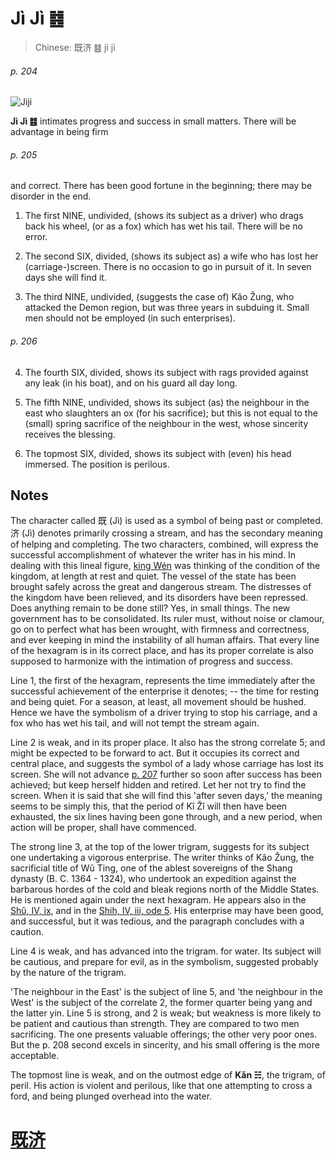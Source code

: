 # Jì Jì ䷾

> Chinese: 既济 ䷾ jì jì

###### p. 204

![Jiji](https://88o.io/wp-content/uploads/2018/09/63-e697a2e6b58ejiji.jpg)

**Jì Jì ䷾** intimates progress and success in small matters. There will be advantage in being firm

###### p. 205

and correct. There has been good fortune in the beginning; there may be disorder in the end.

1. The first NINE, undivided, (shows its subject as a driver) who drags back his wheel, (or as a fox) which has wet his tail. There will be no error.

2. The second SIX, divided, (shows its subject as) a wife who has lost her (carriage-)screen. There is no occasion to go in pursuit of it. In seven days she will find it.

3. The third NINE, undivided, (suggests the case of) Kâo Žung, who attacked the Demon region, but was three years in subduing it. Small men should not be employed (in such enterprises).

###### p. 206

4. The fourth SIX, divided, shows its subject with rags provided against any leak (in his boat), and on his guard all day long.

5. The fifth NINE, undivided, shows its subject (as) the neighbour in the east who slaughters an ox (for his sacrifice); but this is not equal to the (small) spring sacrifice of the neighbour in the west, whose sincerity receives the blessing.

6. The topmost SIX, divided, shows its subject with (even) his head immersed. The position is perilous.

## Notes

The character called 既 (Jì) is used as a symbol of being past or completed. 济 (Jì) denotes primarily crossing a stream, and has the secondary meaning of helping and completing.
The two characters, combined, will express the successful accomplishment of whatever the writer has in his mind.
In dealing with this lineal figure, [king Wén](https://en.wikipedia.org/wiki/King_Wen_of_Zhou) was thinking of the condition of the kingdom, at length at rest and quiet. The vessel of the state has been brought safely across the great and dangerous stream.
The distresses of the kingdom have been relieved, and its disorders have been repressed. Does anything remain to be done still?
Yes, in small things. The new government has to be consolidated. Its ruler must, without noise or clamour, go on to perfect what has been wrought, with firmness and correctness,
and ever keeping in mind the instability of all human affairs. That every line of the hexagram is in its correct place, and has its proper correlate is also supposed to harmonize with the intimation of progress and success.

Line 1, the first of the hexagram, represents the time immediately after the successful achievement of the enterprise it denotes; -- the time for resting and being quiet. For a season, at least, all movement should be hushed. Hence we have the symbolism of a driver trying to stop his carriage, and a fox who has wet his tail, and will not tempt the stream again.

Line 2 is weak, and in its proper place. It also has the strong correlate 5; and might be expected to be forward to act. But it occupies its correct and central place, and suggests the symbol of a lady whose carriage has lost its screen. She will not advance [p. 207](e69caae6b58eweiji.md#p-207) further so soon after success has been achieved; but keep herself hidden and retired. Let her not try to find the screen. When it is said that she will find this 'after seven days,' the meaning seems to be simply this, that the period of Kî Žî will then have been exhausted, the six lines having been gone through, and a new period, when action will be proper, shall have commenced.

The strong line 3, at the top of the lower trigram, suggests for its subject one undertaking a vigorous enterprise. The writer thinks of Kâo Žung, the sacrificial title of Wû Ting, one of the ablest sovereigns of the Shang dynasty (B. C. 1364 - 1324), who undertook an expedition against the barbarous hordes of the cold and bleak regions north of the Middle States. He is mentioned again under the next hexagram. He appears also in the [Shû, IV, ix](https://www.sacred-texts.com/cfu/sbe03/sbe03012.htm), and in the [Shih, IV, iii, ode 5](https://www.sacred-texts.com/cfu/sbe03/sbe03107.htm). His enterprise may have been good, and successful, but it was tedious, and the paragraph concludes with a caution.

Line 4 is weak, and has advanced into the trigram. for water. Its subject will be cautious, and prepare for evil, as in the symbolism, suggested probably by the nature of the trigram.

'The neighbour in the East' is the subject of line 5, and 'the neighbour in the West' is the subject of the correlate 2, the former quarter being yang and the latter yin. Line 5 is strong, and 2 is weak; but weakness is more likely to be patient and cautious than strength. They are compared to two men sacrificing. The one presents valuable offerings; the other very poor ones. But the p. 208 second excels in sincerity, and his small offering is the more acceptable.

The topmost line is weak, and on the outmost edge of **Kǎn ☵**, the trigram, of peril. His action is violent and perilous, like that one attempting to cross a ford, and being plunged overhead into the water.

# [既济](./e697a2e6b58ejiji_cn.md)
